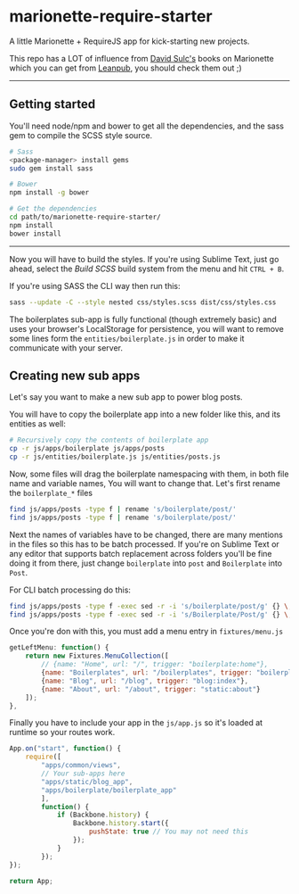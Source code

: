# marionette-require-starter

A little Marionette + RequireJS app for kick-starting new projects.

This repo has a LOT of influence from [David Sulc's](https://twitter.com/davidsulc) books on Marionette which you can get from [Leanpub](https://leanpub.com/u/davidsulc), you should check them out ;)

---

## Getting started

You'll need node/npm and bower to get all the dependencies, and the sass gem to compile the SCSS style source.

```sh
# Sass
<package-manager> install gems
sudo gem install sass

# Bower
npm install -g bower

# Get the dependencies
cd path/to/marionette-require-starter/
npm install
bower install

```

---

Now you will have to build the styles. If you're using Sublime Text, just go ahead, select the *Build SCSS* build system from the menu and hit `CTRL + B`.

If you're using SASS the CLI way then run this:

```sh
sass --update -C --style nested css/styles.scss dist/css/styles.css
```

The boilerplates sub-app is fully functional (though extremely basic) and uses your browser's LocalStorage for persistence, you will want to remove some lines form the `entities/boilerplate.js` in order to make it communicate with your server.

## Creating new sub apps

Let's say you want to make a new sub app to power blog posts.

You will have to copy the boilerplate app into a new folder like this, and its entities as well:

```sh
# Recursively copy the contents of boilerplate app
cp -r js/apps/boilerplate js/apps/posts
cp -r js/entities/boilerplate.js js/entities/posts.js
```

Now, some files will drag the boilerplate namespacing with them, in both file name and variable names, You will want to change that. Let's first rename the `boilerplate_*` files

```sh
find js/apps/posts -type f | rename 's/boilerplate/post/'
find js/apps/posts -type f | rename 's/boilerplate/post/'
```

Next the names of variables have to be changed, there are many mentions in the files so this has to be batch processed. If you're on Sublime Text or any editor that supports batch replacement across folders you'll be fine doing it from there, just change `boilerplate` into `post` and `Boilerplate` into `Post`.

For CLI batch processing do this:

```sh
find js/apps/posts -type f -exec sed -r -i 's/boilerplate/post/g' {} \;
find js/apps/posts -type f -exec sed -r -i 's/Boilerplate/Post/g' {} \;
```


Once you're don with this, you must add a menu entry in `fixtures/menu.js`

```js
getLeftMenu: function() {
    return new Fixtures.MenuCollection([
        // {name: "Home", url: "/", trigger: "boilerplate:home"},
        {name: "Boilerplates", url: "/boilerplates", trigger: "boilerplate:index"},
        {name: "Blog", url: "/blog", trigger: "blog:index"},
        {name: "About", url: "/about", trigger: "static:about"}
    ]);
},
```

Finally you have to include your app in the `js/app.js` so it's loaded at runtime so your routes work.

```js
App.on("start", function() {
    require([
        "apps/common/views",
        // Your sub-apps here
        "apps/static/blog_app",
        "apps/boilerplate/boilerplate_app"
        ],
        function() {
            if (Backbone.history) {
                Backbone.history.start({
                    pushState: true // You may not need this
                });
            }
        });
});

return App;
```

